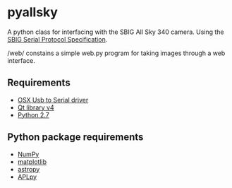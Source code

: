 pyallsky
========

A python class for interfacing with the SBIG All Sky 340 camera. Using the [SBIG Serial Protocol Specification](ftp://sbig.com/pub/devsw/SG4_AllSky-340_SerialSpec.pdf).

/web/ constains a simple web.py program for taking images through a web interface.

Requirements
------------
* [OSX Usb to Serial driver](http://plugable.com/drivers/prolific/)
* [Qt library v4](http://qt-project.org/downloads)
* [Python 2.7](http://python.org)

Python package requirements
-------------------
* [NumPy](http://www.numpy.org/)
* [matplotlib](http://matplotlib.org/)
* [astropy](https://astropy.readthedocs.org/en/stable/)
* [APLpy](http://aplpy.github.io/)
